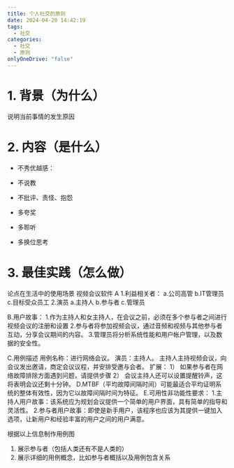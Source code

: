 ```yaml
---
title: 个人社交的原则
date: 2024-04-20 14:42:19
tags:
  - 社交
categories:
  - 社交
  - 原则
onlyOneDrive: "false"
---
```

# 1. 背景（为什么）
说明当前事情的发生原因

# 2. 内容（是什么）

- 不秀优越感：
- 不说教
- 不批评、责怪、抱怨

- 多夸奖
- 多聆听
- 多换位思考


# 3. 最佳实践（怎么做）
论点在生活中的使用场景
视频会议软件 
A 
1.利益相关者： 
a.公司高管 
b.IT管理员 
c.目标受众员工 
2.演员 
a.主持人 
b.参与者 
c.管理员

B.用户故事：
1.作为主持人和女主持人，在会议之前，必须在多个参与者之间进行视频会议的注册和设置 
2.参与者将参加视频会议，通过音频和视频与其他参与者互动，分享会议期间的内容。 
3.管理员将分析系统性能和用户帐户管理，以及数据的安全性。

C.用例描述 
用例名称：进行网络会议。
演员：主持人。
主持人主持视频会议，向会议发出邀请，商定会议议程，并安排受邀与会者。 
扩展： 
1） 如果参与者在网络故障排除方面遇到问题，请提供步骤 
2） 会议主持人还可以设置提醒铃声，这将表明会议还剩十分钟。 
D.MTBF（平均故障间隔时间）可能最适合平均证明系统的整体有效性，因为它以故障间隔时间为特征。
E.可用性非功能性要求： 
1.主持人用户故事：该系统应为规划会议提供一个简单的用户界面，具有简单的指导和灵活性。 
2.参与者用户故事：即使是新手用户，该程序也应该为其提供一键加入选项，让新用户和经验丰富的用户之间的用户满意。

根据以上信息制作用例图

1. 展示参与者（包括人类还有不是人类的）
2. 展示详细的用例概念，比如参与者概括以及用例包含关系
